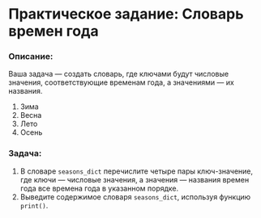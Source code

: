 # Практическое задание: Словарь времен года

### Описание:
Ваша задача — создать словарь, где ключами будут числовые значения, соответствующие временам года, а значениями — их названия.
1. Зима
2. Весна
3. Лето
4. Осень

### Задача:
1. В словаре `seasons_dict` перечислите четыре пары ключ-значение, где ключи — числовые значения, а значения — названия времен года все времена года в указанном порядке.
2. Выведите содержимое словаря `seasons_dict`, используя функцию `print()`.
